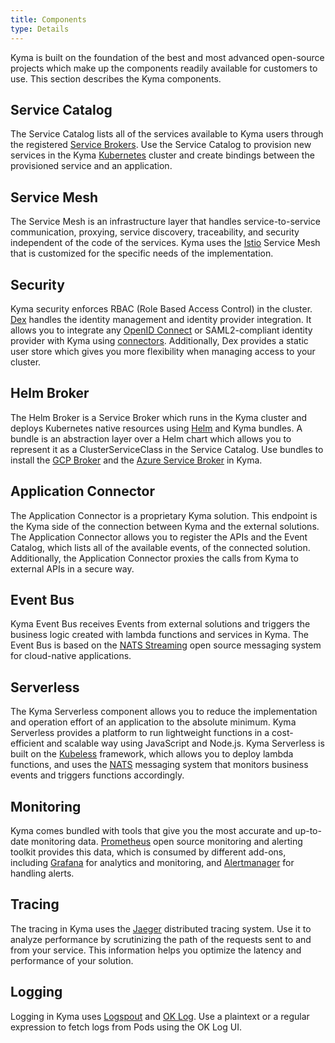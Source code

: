 ```yaml
---
title: Components
type: Details
---
```


Kyma is built on the foundation of the best and most advanced open-source projects which make up the components readily available for customers to use.
This section describes the Kyma components.

## Service Catalog

The Service Catalog lists all of the services available to Kyma users through the registered [Service Brokers](/components/service-catalog#service-brokers-service-brokers). Use the Service Catalog to provision new services in the
Kyma [Kubernetes](https://kubernetes.io/) cluster and create bindings between the provisioned service and an application.


## Service Mesh

The Service Mesh is an infrastructure layer that handles service-to-service communication, proxying, service discovery, traceability, and security independent of the code of the services. Kyma uses the [Istio](https://istio.io/) Service Mesh that is customized for the specific needs of the implementation.

## Security

Kyma security enforces RBAC (Role Based Access Control) in the cluster. [Dex](https://github.com/coreos/dex) handles the identity management and identity provider integration. It allows you to integrate any [OpenID Connect](https://openid.net/connect/) or SAML2-compliant identity provider with Kyma using [connectors](https://github.com/coreos/dex#connectors). Additionally, Dex provides a static user store which gives you more flexibility when managing access to your cluster.   

## Helm Broker

The Helm Broker is a Service Broker which runs in the Kyma cluster and deploys Kubernetes native resources using [Helm](https://github.com/kubernetes/helm) and Kyma bundles. A bundle is an abstraction layer over a Helm chart which allows you to represent it as a ClusterServiceClass in the Service Catalog. Use bundles to install the [GCP Broker](/components/service-catalog#service-brokers-gcp-broker) and the [Azure Service Broker](/components/service-catalog#service-brokers-azure-service-broker) in Kyma.

## Application Connector

The Application Connector is a proprietary Kyma solution. This endpoint is the Kyma side of the connection between Kyma and the external solutions. The Application Connector allows you to register the APIs and the Event Catalog, which lists all of the available events, of the connected solution. Additionally, the Application Connector proxies the calls from Kyma to external APIs in a secure way.

## Event Bus

Kyma Event Bus receives Events from external solutions and triggers the business logic created with lambda functions and services in Kyma. The Event Bus is based on the [NATS Streaming](https://nats.io/) open source messaging system for cloud-native applications.

## Serverless

The Kyma Serverless component allows you to reduce the implementation and operation effort of an application to the absolute minimum. Kyma Serverless provides a platform to run lightweight functions in a cost-efficient and scalable way using JavaScript and Node.js. Kyma Serverless is built on the [Kubeless](http://kubeless.io/) framework, which allows you to deploy lambda functions,
and uses the [NATS](https://nats.io/) messaging system that monitors business events and triggers functions accordingly.  

## Monitoring

Kyma comes bundled with tools that give you the most accurate and up-to-date monitoring data. [Prometheus](https://prometheus.io/) open source monitoring and alerting toolkit provides this data, which is consumed by different add-ons, including [Grafana](https://grafana.com/) for analytics and monitoring, and [Alertmanager](https://prometheus.io/docs/alerting/alertmanager/) for handling alerts.

## Tracing

The tracing in Kyma uses the [Jaeger](https://github.com/jaegertracing) distributed tracing system. Use it to analyze performance by scrutinizing the path of the requests sent to and from your service. This information helps you optimize the latency and performance of your solution.

## Logging

Logging in Kyma uses [Logspout](https://github.com/gliderlabs/logspout) and [OK Log](https://github.com/oklog/oklog). Use a plaintext or a regular expression to fetch logs from Pods using the OK Log UI.
